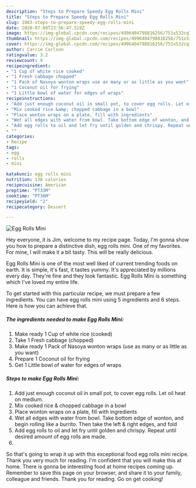 ```yaml
---
description: "Steps to Prepare Speedy Egg Rolls Mini"
title: "Steps to Prepare Speedy Egg Rolls Mini"
slug: 2883-steps-to-prepare-speedy-egg-rolls-mini
date: 2020-07-09T23:56:47.519Z
image: https://img-global.cpcdn.com/recipes/4996404798816256/751x532cq70/egg-rolls-mini-recipe-main-photo.jpg
thumbnail: https://img-global.cpcdn.com/recipes/4996404798816256/751x532cq70/egg-rolls-mini-recipe-main-photo.jpg
cover: https://img-global.cpcdn.com/recipes/4996404798816256/751x532cq70/egg-rolls-mini-recipe-main-photo.jpg
author: Carrie Carlson
ratingvalue: 3.2
reviewcount: 9
recipeingredient:
- "1 Cup of white rice cooked"
- "1 Fresh cabbage chopped"
- "1 Pack of Nasoya wonton wraps use as many or as little as you want"
- "1 Coconut oil for frying"
- "1 Little bowl of water for edges of wraps"
recipeinstructions:
- "Add just enough coconut oil in small pot, to cover egg rolls. Let oil heat on medium."
- "Mix cooked rice &amp; chopped cabbage in a bowl"
- "Place wonton wraps on a plate, fill with ingredients"
- "Wet all edges with water from bowl. Take bottom edge of wonton, and begin rolling like a burrito. Then take the left &amp; right edges, and fold"
- "Add egg rolls to oil and let fry until golden and chrispy. Repeat until desired amount of egg rolls are made."
- ""
categories:
- Recipe
tags:
- egg
- rolls
- mini

katakunci: egg rolls mini 
nutrition: 138 calories
recipecuisine: American
preptime: "PT33M"
cooktime: "PT36M"
recipeyield: "2"
recipecategory: Dessert

---
```



![Egg Rolls Mini](https://img-global.cpcdn.com/recipes/4996404798816256/751x532cq70/egg-rolls-mini-recipe-main-photo.jpg)

Hey everyone, it is Jim, welcome to my recipe page. Today, I'm gonna show you how to prepare a distinctive dish, egg rolls mini. One of my favorites. For mine, I will make it a bit tasty. This will be really delicious.



Egg Rolls Mini is one of the most well liked of current trending foods on earth. It is simple, it's fast, it tastes yummy. It's appreciated by millions every day. They're fine and they look fantastic. Egg Rolls Mini is something which I've loved my entire life.


To get started with this particular recipe, we must prepare a few ingredients. You can have egg rolls mini using 5 ingredients and 6 steps. Here is how you can achieve that.

<!--inarticleads1-->

##### The ingredients needed to make Egg Rolls Mini:

1. Make ready 1 Cup of white rice (cooked)
1. Take 1 Fresh cabbage (chopped)
1. Make ready 1 Pack of Nasoya wonton wraps (use as many or as little as you want)
1. Prepare 1 Coconut oil for frying
1. Get 1 Little bowl of water for edges of wraps




<!--inarticleads2-->

##### Steps to make Egg Rolls Mini:

1. Add just enough coconut oil in small pot, to cover egg rolls. Let oil heat on medium.
1. Mix cooked rice &amp; chopped cabbage in a bowl
1. Place wonton wraps on a plate, fill with ingredients
1. Wet all edges with water from bowl. Take bottom edge of wonton, and begin rolling like a burrito. Then take the left &amp; right edges, and fold
1. Add egg rolls to oil and let fry until golden and chrispy. Repeat until desired amount of egg rolls are made.
1. 




So that's going to wrap it up with this exceptional food egg rolls mini recipe. Thank you very much for reading. I'm confident that you will make this at home. There is gonna be interesting food at home recipes coming up. Remember to save this page on your browser, and share it to your family, colleague and friends. Thank you for reading. Go on get cooking!
